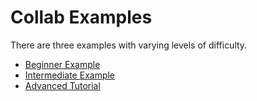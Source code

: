 # Collab Examples

There are three examples with varying levels of difficulty.

- [Beginner Example](Beginner/Dataset.md)
- [Intermediate Example](Intermediate/Dataset.md)
- [Advanced Tutorial](Advanced/Dataset.md)
